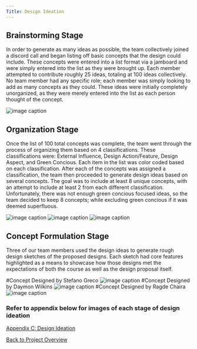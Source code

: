 ```yaml
---
Title: Design Ideation
---
```


## Brainstorming Stage

In order to generate as many ideas as possible, the team collectively joined a discord call and began listing off basic concepts that the design could include. These concepts were entered into a list format via a jamboard and were simply entered into the list as they were brought up. Each member attempted to contribute roughly 25 ideas, totaling at 100 ideas collectively. No team member had any specific role; each member was simply looking to add as many concepts as they could. These ideas were initially completely unorganized, as they were merely entered into the list as each person thought of the concept. 

![image caption](https://cdn.discordapp.com/attachments/1062096006642147503/1067085919661863073/image.png)

## Organization Stage

Once the list of 100 total concepts was complete, the team went through the process of organizing them based on 4 classifications. These classifications were: External Influence, Design Action/Feature, Design Aspect, and Green Concious. Each item in the list was color coded based on each classification. After each of the concepts was assigned a classification, the team then proceeded to generate design ideas based on several concepts. The goal was to include at least 8 unique concepts, with an attempt to include at least 2 from each different classification. Unfortunately, there was not enough green concious focused ideas, so the team decided to keep 8 concepts; while excluding green concious if it was deemed superfluous.

![image caption](https://cdn.discordapp.com/attachments/1062096006642147503/1067087092049510430/image.png)
![image caption](https://cdn.discordapp.com/attachments/1062096006642147503/1067087221527687233/image.png)
![image caption](https://cdn.discordapp.com/attachments/1062096006642147503/1067087437844709396/image.png)

## Concept Formulation Stage

Three of our team members used the design ideas to generate rough design sketches of the proposed designs. Each sketch had core features highlighted as a means to showcase how those designs met the expectations of both the course as well as the design proposal itself. 

#Concept Designed by Stefano Greco
![image caption](https://cdn.discordapp.com/attachments/1062096006642147503/1066029769042448464/image.png)
#Concept Designed by Daymon Wilkins
![image caption](https://cdn.discordapp.com/attachments/1062096006642147503/1066078297475256391/image.png)
#Concept Designed by Ragde Chaira
![image caption](https://cdn.discordapp.com/attachments/1062096006642147503/1066105512594255964/EGR_314_no_cover.png)

### Refer to appendix below for images of each stage of design ideation

[Appendix C: Design Ideation](AppendixC_DesignIdeation.md)

[Back to Project Overview](index.md)
